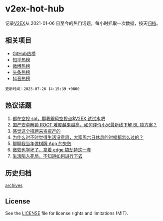 # v2ex-hot-hub

 记录[V2EX](https://www.v2ex.com/)从 2021-01-06 日至今的热门话题。每小时抓取一次数据，按天[归档](archives)。
 
 ## 相关项目

- [GitHub热榜](https://github.com/lonnyzhang423/github-hot-hub)
- [知乎热榜](https://github.com/lonnyzhang423/zhihu-hot-hub)
- [微博热榜](https://github.com/lonnyzhang423/weibo-hot-hub)
- [头条热榜](https://github.com/lonnyzhang423/toutiao-hot-hub)
- [抖音热榜](https://github.com/lonnyzhang423/douyin-hot-hub)


 `更新时间：2025-07-26 14:15:39 +0800`

## 热议话题

1. [都在空投 sol，那我跟风空投点$V2EX 试试水吧](https://www.v2ex.com/t/1147742)
1. [国产安卓解锁 ROOT 难度越来越高，如何评价小米最新线下解 BL 锁方案？](https://www.v2ex.com/t/1147670)
1. [感觉这个招聘来盗资产的](https://www.v2ex.com/t/1147684)
1. [为什么时不时觉得生活没意思，大家周六日休息的时候都怎么过的？](https://www.v2ex.com/t/1147808)
1. [聊聊我当年做棋牌 App 的失败](https://www.v2ex.com/t/1147673)
1. [微软也学坏了，拿着 edge 搞劫持这一套](https://www.v2ex.com/t/1147776)
1. [生活陷入死局，不知道如何进行下去](https://www.v2ex.com/t/1147813)

## 历史归档

[archives](archives)

## License

See the [LICENSE](LICENSE) file for license rights and limitations (MIT).
